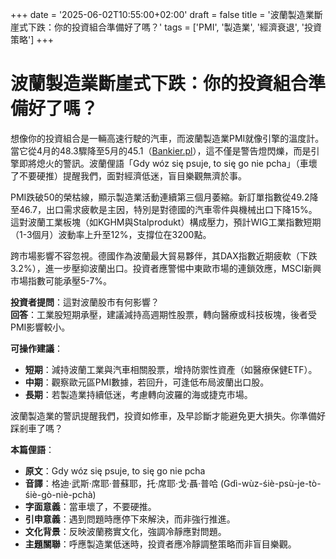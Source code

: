 +++
date = '2025-06-02T10:55:00+02:00'
draft = false
title = '波蘭製造業斷崖式下跌：你的投資組合準備好了嗎？'
tags = ['PMI', '製造業', '經濟衰退', '投資策略']
+++


# 波蘭製造業斷崖式下跌：你的投資組合準備好了嗎？

想像你的投資組合是一輛高速行駛的汽車，而波蘭製造業PMI就像引擎的溫度計。當它從4月的48.3驟降至5月的45.1（[Bankier.pl](https://www.bankier.pl/wiadomosc/PMI-w-maju-2025-cos-sie-zacielo-w-polskim-przemysle-8953296.html)），這不僅是警告燈閃爍，而是引擎即將熄火的警訊。波蘭俚語「Gdy wóz się psuje, to się go nie pcha」（車壞了不要硬推）提醒我們，面對經濟低迷，盲目樂觀無濟於事。

PMI跌破50的榮枯線，顯示製造業活動連續第三個月萎縮。新訂單指數從49.2降至46.7，出口需求疲軟是主因，特別是對德國的汽車零件與機械出口下降15%。這對波蘭工業板塊（如KGHM與Stalprodukt）構成壓力，預計WIG工業指數短期（1-3個月）波動率上升至12%，支撐位在3200點。

跨市場影響不容忽視。德國作為波蘭最大貿易夥伴，其DAX指數近期疲軟（下跌3.2%），進一步壓抑波蘭出口。投資者應警惕中東歐市場的連鎖效應，MSCI新興市場指數可能承壓5-7%。

**投資者提問**：這對波蘭股市有何影響？  
**回答**：工業股短期承壓，建議減持高週期性股票，轉向醫療或科技板塊，後者受PMI影響較小。

**可操作建議**：  
- **短期**：減持波蘭工業與汽車相關股票，增持防禦性資產（如醫療保健ETF）。  
- **中期**：觀察歐元區PMI數據，若回升，可逢低布局波蘭出口股。  
- **長期**：若製造業持續低迷，考慮轉向波羅的海或捷克市場。

波蘭製造業的警訊提醒我們，投資如修車，及早診斷才能避免更大損失。你準備好踩剎車了嗎？

**本篇俚語**：  
- **原文**：Gdy wóz się psuje, to się go nie pcha  
- **音譯**：格迪·武斯·席耶·普蘇耶，托·席耶·戈·聶·普哈 (Gdì-wùz-śiè-psù-je-tò-śiè-gò-niè-pchà)  
- **字面意義**：當車壞了，不要硬推。  
- **引申意義**：遇到問題時應停下來解決，而非強行推進。  
- **文化背景**：反映波蘭務實文化，強調冷靜應對問題。  
- **主題關聯**：呼應製造業低迷時，投資者應冷靜調整策略而非盲目樂觀。